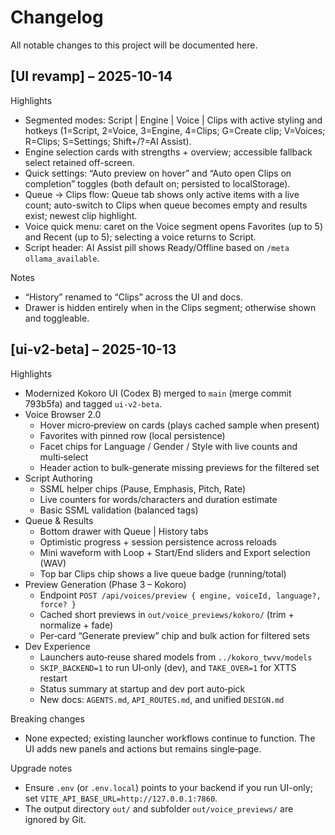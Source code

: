# Changelog

All notable changes to this project will be documented here.

## [UI revamp] – 2025-10-14

Highlights
- Segmented modes: Script | Engine | Voice | Clips with active styling and hotkeys (1=Script, 2=Voice, 3=Engine, 4=Clips; G=Create clip; V=Voices; R=Clips; S=Settings; Shift+/?=AI Assist).
- Engine selection cards with strengths + overview; accessible fallback select retained off-screen.
- Quick settings: “Auto preview on hover” and “Auto open Clips on completion” toggles (both default on; persisted to localStorage).
- Queue → Clips flow: Queue tab shows only active items with a live count; auto-switch to Clips when queue becomes empty and results exist; newest clip highlight.
- Voice quick menu: caret on the Voice segment opens Favorites (up to 5) and Recent (up to 5); selecting a voice returns to Script.
- Script header: AI Assist pill shows Ready/Offline based on `/meta` `ollama_available`.

Notes
- “History” renamed to “Clips” across the UI and docs.
- Drawer is hidden entirely when in the Clips segment; otherwise shown and toggleable.

## [ui-v2-beta] – 2025-10-13

Highlights
- Modernized Kokoro UI (Codex B) merged to `main` (merge commit 793b5fa) and tagged `ui-v2-beta`.
- Voice Browser 2.0
  - Hover micro‑preview on cards (plays cached sample when present)
  - Favorites with pinned row (local persistence)
  - Facet chips for Language / Gender / Style with live counts and multi‑select
  - Header action to bulk-generate missing previews for the filtered set
- Script Authoring
  - SSML helper chips (Pause, Emphasis, Pitch, Rate)
  - Live counters for words/characters and duration estimate
  - Basic SSML validation (balanced tags)
- Queue & Results
  - Bottom drawer with Queue | History tabs
  - Optimistic progress + session persistence across reloads
  - Mini waveform with Loop + Start/End sliders and Export selection (WAV)
  - Top bar Clips chip shows a live queue badge (running/total)
- Preview Generation (Phase 3 – Kokoro)
  - Endpoint `POST /api/voices/preview { engine, voiceId, language?, force? }`
  - Cached short previews in `out/voice_previews/kokoro/` (trim + normalize + fade)
  - Per‑card “Generate preview” chip and bulk action for filtered sets
- Dev Experience
  - Launchers auto‑reuse shared models from `../kokoro_twvv/models`
  - `SKIP_BACKEND=1` to run UI‑only (dev), and `TAKE_OVER=1` for XTTS restart
  - Status summary at startup and dev port auto‑pick
  - New docs: `AGENTS.md`, `API_ROUTES.md`, and unified `DESIGN.md`

Breaking changes
- None expected; existing launcher workflows continue to function. The UI adds new panels and actions but remains single‑page.

Upgrade notes
- Ensure `.env` (or `.env.local`) points to your backend if you run UI-only; set `VITE_API_BASE_URL=http://127.0.0.1:7860`.
- The output directory `out/` and subfolder `out/voice_previews/` are ignored by Git.
